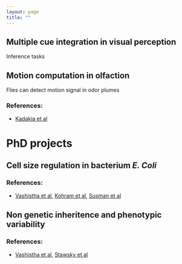 ```yaml
---
layout: page
title: ""
---
```

## Multiple cue integration in visual perception
Inference tasks 

## Motion computation in olfaction
Flies can detect motion signal in odor plumes

### References:
- [Kadakia et al](https://www.nature.com/articles/s41586-022-05423-4)
  
# PhD projects

## Cell size regulation in bacterium _E. Coli_

### References:
- [Vashistha et al](https://www.nature.com/articles/s41467-023-41487-0), [Kohram et al](https://www.cell.com/current-biology/pdf/S0960-9822(20)31776-0.pdf), [Susman et al](https://www.pnas.org/doi/abs/10.1073/pnas.1615526115)


## Non genetic inheritence and phenotypic variability

### References:
- [Vashistha et al](https://elifesciences.org/articles/64779), [Stawsky et al](https://www.cell.com/iscience/pdf/S2589-0042(21)01648-5.pdf)
